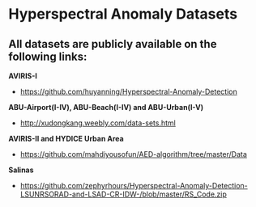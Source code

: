 # Hyperspectral Anomaly Datasets

## All datasets are publicly available on the following links:

**AVIRIS-I**
* https://github.com/huyanning/Hyperspectral-Anomaly-Detection

**ABU-Airport(I-IV), ABU-Beach(I-IV) and ABU-Urban(I-V)**
* http://xudongkang.weebly.com/data-sets.html 

**AVIRIS-II and HYDICE Urban Area**
* https://github.com/mahdiyousofun/AED-algorithm/tree/master/Data 

**Salinas**
* https://github.com/zephyrhours/Hyperspectral-Anomaly-Detection-LSUNRSORAD-and-LSAD-CR-IDW-/blob/master/RS_Code.zip

